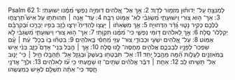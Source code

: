 Psalm 62
1: לַמְנַצֵּ֥חַ עַֽל־ יְדוּת֗וּן מִזְמ֥וֹר לְדָוִֽד׃
2: אַ֣ךְ אֶל־ אֱ֭לֹהִים דּֽוּמִיָּ֣ה נַפְשִׁ֑י מִ֝מֶּ֗נּוּ יְשׁוּעָתִֽי׃
3: אַךְ־ ה֣וּא צ֭וּרִי וִֽישׁוּעָתִ֑י מִ֝שְׂגַּבִּ֗י לֹא־ אֶמּ֥וֹט רַבָּֽה׃
4: עַד־ אָ֤נָה ׀ תְּהֽוֹתְת֣וּ עַל אִישׁ֮ תְּרָצְּח֪וּ כֻ֫לְּכֶ֥ם כְּקִ֥יר נָט֑וּי גָּ֝דֵ֗ר הַדְּחוּיֽ͏ָה׃
5: אַ֤ךְ מִשְּׂאֵת֨וֹ ׀ יָעֲצ֣וּ לְהַדִּיחַ֮ יִרְצ֪וּ כָ֫זָ֥ב בְּפִ֥יו יְבָרֵ֑כוּ וּ֝בְקִרְבָּ֗ם יְקַלְלוּ־ סֶֽלָה׃
6: אַ֣ךְ לֵ֭אלֹהִים דּ֣וֹמִּי נַפְשִׁ֑י כִּי־ מִ֝מֶּ֗נּוּ תִּקְוָתִֽי׃
7: אַךְ־ ה֣וּא צ֭וּרִי וִֽישׁוּעָתִ֑י מִ֝שְׂגַּבִּ֗י לֹ֣א אֶמּֽוֹט׃
8: עַל־ אֱ֭לֹהִים יִשְׁעִ֣י וּכְבוֹדִ֑י צוּר־ עֻזִּ֥י מַ֝חְסִ֗י בֵּֽאלֹהִֽים׃
9: בִּטְח֘וּ ב֤וֹ בְכָל־ עֵ֨ת ׀ עָ֗ם שִׁפְכֽוּ־ לְפָנָ֥יו לְבַבְכֶ֑ם אֱלֹהִ֖ים מַחֲסֶה־ לָּ֣נוּ סֶֽלָה׃
10: אַ֤ךְ ׀ הֶ֥בֶל בְּנֵֽי־ אָדָם֮ כָּזָ֪ב בְּנֵ֫י אִ֥ישׁ בְּמֹאזְנַ֥יִם לַעֲל֑וֹת הֵ֝֗מָּה מֵהֶ֥בֶל יָֽחַד׃
11: אַל־ תִּבְטְח֣וּ בְעֹשֶׁק֮ וּבְגָזֵ֪ל אַל־ תֶּ֫הְבָּ֥לוּ חַ֤יִל ׀ כִּֽי־ יָנ֑וּב אַל־ תָּשִׁ֥יתוּ לֵֽב׃
12: אַחַ֤ת ׀ דִּבֶּ֬ר אֱלֹהִ֗ים שְׁתַּֽיִם־ ז֥וּ שָׁמָ֑עְתִּי כִּ֥י עֹ֝֗ז לֵאלֹהִֽים׃
13: וּלְךָֽ־ אֲדֹנָ֥י חָ֑סֶד כִּֽי־ אַתָּ֨ה תְשַׁלֵּ֖ם לְאִ֣ישׁ כְּֽמַעֲשֵֽׂהוּ׃
